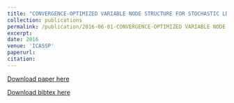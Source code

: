 ```yaml
---
title: "CONVERGENCE-OPTIMIZED VARIABLE NODE STRUCTURE FOR STOCHASTIC LDPC DECODER"
collection: publications
permalink: /publication/2016-06-01-CONVERGENCE-OPTIMIZED VARIABLE NODE STRUCTURE FOR STOCHASTIC LDPC DECODER
excerpt:
date: 2016
venue: 'ICASSP'
paperurl:
citation:
---
```


[Download paper here](https://diwu1990.github.io/files/icassp2016_paper.pdf)

[Download bibtex here](https://diwu1990.github.io/files/icassp2016_paper.bib)